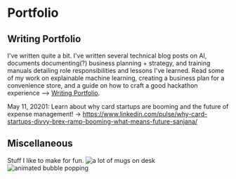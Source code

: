 # Portfolio
## Writing Portfolio
I've written quite a bit. I've written several technical blog posts on AI, documents documenting(?) business planning + strategy, and training manuals detailing role responsibilities and lessons I've learned. Read some of my work on explainable machine learning, creating a business plan for a convenience store, and a guide on how to craft a good hackathon experience --> [Writing Portfolio](https://sanjananana.github.io/files/pdfs/Writing_Portfolio_SChowdhury.pdf).

May 11, 20201: Learn about why card startups are booming and the future of expense management! -> https://www.linkedin.com/pulse/why-card-startups-divvy-brex-ramp-booming-what-means-future-sanjana/ 
## Miscellaneous
Stuff I like to make for fun.
![a lot of mugs on desk](https://sanjananana.github.io/files/media/alotofmugs.jpg)
![animated bubble popping](https://sanjananana.github.io/files/media/bubble.gif)



